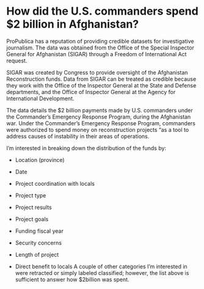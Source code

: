 # How did the U.S. commanders spend $2 billion in Afghanistan?

ProPublica has a reputation of providing credible datasets for investigative journalism. The data was obtained from the Office of the Special Inspector General for Afghanistan  (SIGAR) through a Freedom of International Act request. 

SIGAR was created by Congress to provide oversight of the Afghanistan Reconstruction funds. Data from SIGAR can be treated as credible because they work with the Office of the Inspector General at the State and Defense departments, and the Office of Inspector General at the Agency for International Development. 

The data details the $2 billion payments made by U.S. commanders under the Commander’s Emergency Response Program, during the Afghanistan war. 
Under the Commander’s Emergency Response Program, commanders were authorized to spend money on reconstruction projects “as a tool to address causes of instability in their areas of operations. 

I’m interested in breaking down the distribution of the funds by:

* Location (province)

* Date
* Project coordination with locals
* Project type
* Project results 
* Project goals 
* Funding fiscal year
* Security concerns 
* Length of project 
* Direct benefit to locals 
A couple of other categories I’m interested in were retracted or simply labeled classified; however, the list above is sufficient to answer how $2billion was spent. 
